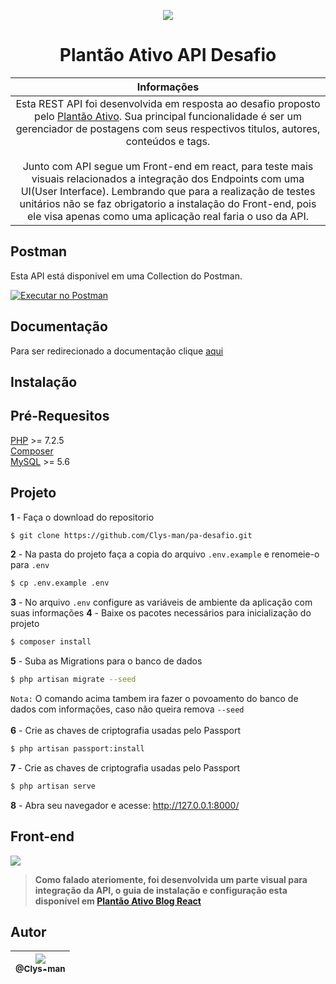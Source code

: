 <p align="center"><a href="https://plantaoativo.com/" target="_blank"><img src="https://plantaoativo.com/wp-content/uploads/2020/03/logo-pa.png"></a></p>

<h1 align="center">Plantão Ativo API Desafio</h1>

| Informações |
|:------------:|
| Esta REST API foi desenvolvida em resposta ao desafio proposto pelo [Plantão Ativo](https://plantaoativo.com/). Sua principal funcionalidade é ser um gerenciador de postagens com seus respectivos titulos, autores, conteúdos e tags. <br><br> Junto com API segue um Front-end em react, para teste mais visuais relacionados a integração dos Endpoints com uma UI(User Interface). Lembrando que para a realização de testes unitários não se faz obrigatorio a instalação do Front-end, pois ele visa apenas como uma aplicação real faria o uso da API. |


## Postman
Esta API está disponivel em uma Collection do Postman. 

[![Executar no Postman](https://run-beta.pstmn.io/button.svg)](https://app.getpostman.com/run-collection/)

## Documentação
Para ser redirecionado a documentação clique [aqui](https://disease.sh/docs/)

## Instalação
## Pré-Requesitos

[PHP](https://www.php.net/downloads.php) >= 7.2.5<br>
[Composer](https://getcomposer.org/download/)<br>
[MySQL](https://www.mysql.com/downloads/) >= 5.6<br>

## Projeto
**1** - Faça o download do repositorio
```bash
$ git clone https://github.com/Clys-man/pa-desafio.git
```
**2**  - Na pasta do projeto faça a copia do arquivo `.env.example` e renomeie-o para `.env`
```bash
$ cp .env.example .env
```
**3**  - No arquivo `.env` configure as variáveis de ambiente da aplicação com suas informações
**4**  - Baixe os pacotes necessários para inicialização do projeto
```bash
$ composer install
```
**5**  - Suba as Migrations para o banco de dados
```bash
$ php artisan migrate --seed
```
`Nota:` O comando acima tambem ira fazer o povoamento do banco de dados com informações, caso não queira remova `--seed`<br><br>
**6**  - Crie as chaves de criptografia usadas pelo Passport
```bash
$ php artisan passport:install
```
**7**  - Crie as chaves de criptografia usadas pelo Passport
```bash
$ php artisan serve
```
**8**  - Abra seu navegador e acesse: http://127.0.0.1:8000/

## Front-end
<img src="https://i.imgur.com/adv8QH1.png">

> **Como falado ateriomente, foi desenvolvida um parte visual para integração da API, o guia de instalação e configuração esta disponível em [Plantão Ativo Blog React](https://github.com/Clys-man/login-page-react)**

## Autor

| [<img src="https://avatars0.githubusercontent.com/u/62316222?v=3&s=115" widht="20"><br><sub>@Clys-man</sub>](https://github.com/Clys-man) |
| :---: |
